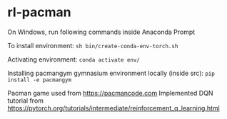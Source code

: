 # rl-pacman

On Windows, run following commands inside Anaconda Prompt

To install environment:
```sh bin/create-conda-env-torch.sh```

Activating environment:
```conda activate env/```

Installing pacmangym gymnasium environment locally (inside src):
```pip install -e pacmangym```

Pacman game used from https://pacmancode.com
Implemented DQN tutorial from https://pytorch.org/tutorials/intermediate/reinforcement_q_learning.html
